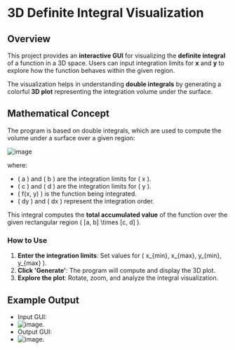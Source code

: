 # 3D Definite Integral Visualization

## Overview
This project provides an **interactive GUI** for visualizing the **definite integral** of a function in a 3D space. Users can input integration limits for **x** and **y** to explore how the function behaves within the given region.

The visualization helps in understanding **double integrals** by generating a colorful **3D plot** representing the integration volume under the surface.


## Mathematical Concept

The program is based on double integrals, which are used to compute the volume under a surface over a given region:

![image](https://github.com/user-attachments/assets/fcaf0e3d-0c6d-4867-9280-f1166704baec)


where:
- \( a \) and \( b \) are the integration limits for \( x \).
- \( c \) and \( d \) are the integration limits for \( y \).
- \( f(x, y) \) is the function being integrated.
- \( dy \) and \( dx \) represent the integration order.

This integral computes the **total accumulated value** of the function over the given rectangular region \( [a, b] \times [c, d] \).

### How to Use
1. **Enter the integration limits**: Set values for \( x_{min}, x_{max}, y_{min}, y_{max} \).
2. **Click 'Generate'**: The program will compute and display the 3D plot.
3. **Explore the plot**: Rotate, zoom, and analyze the integral visualization.
   
## Example Output
- Input GUI:
- ![image](https://github.com/user-attachments/assets/a059381f-268e-41eb-9fd7-8b6164de328c).
- Output GUI:
- ![image](https://github.com/user-attachments/assets/0858e8df-7661-4c0f-a60d-812395a868a4).

